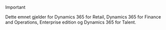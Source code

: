 > [!IMPORTANT]
> Dette emnet gjelder for Dynamics 365 for Retail, Dynamics 365 for Finance and Operations, Enterprise edition og Dynamics 365 for Talent.

